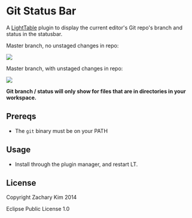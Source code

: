# Git Status Bar

A [LightTable](http://lighttable.com) plugin to display the current editor's Git repo's branch and status in the statusbar.

Master branch, no unstaged changes in repo:

![](http://f.cl.ly/items/0I1C2q2b2t0Z3Y031h00/Screen%20Shot%202014-05-01%20at%2011.22.40%20AM.png)


Master branch, with unstaged changes in repo:

![](http://f.cl.ly/items/102p060I1l3Y350l321b/Screen%20Shot%202014-05-01%20at%2011.22.43%20AM.png)

**Git branch / status will only show for files that are in directories in your workspace.**

## Prereqs

* The `git` binary must be on your PATH

## Usage

* Install through the plugin manager, and restart LT.

## License

Copyright Zachary Kim 2014

Eclipse Public License 1.0
